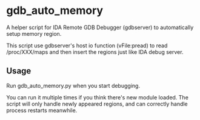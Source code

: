 # gdb_auto_memory

A helper script for IDA Remote GDB Debugger (gdbserver) to automatically setup memory region.

This script use gdbserver's host io function (vFile:pread) to read /proc/XXX/maps and then insert the regions just like IDA debug server.

## Usage

Run gdb_auto_memory.py when you start debugging.

You can run it multiple times if you think there's new module loaded. The script will only handle newly appeared regions, and can correctly handle process restarts meanwhile.
